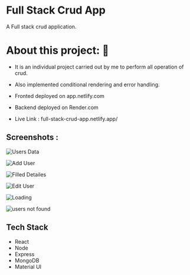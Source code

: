 # Full Stack Crud App
A Full stack crud application.

# About this project: 🙌

* It is an individual project carried out by me to perform all operation of crud.

* Also implemented conditional rendering and error handling.
* Fronted deployed on app.netlify.com
* Backend deployed on Render.com

* Live Link : full-stack-crud-app.netlify.app/

## Screenshots :
![Users Data](https://github.com/rahulohol/full_stack_crud/assets/105929105/2fbf3230-6773-43c1-af46-85eb6ee711e3)

![Add User](https://github.com/rahulohol/full_stack_crud/assets/105929105/c79d489c-d9df-49b4-95c8-8d0d1094450c)

![Filled Detailes](https://github.com/rahulohol/full_stack_crud/assets/105929105/a169f549-6810-4a91-8036-7721e34ae990)

![Edit User](https://github.com/rahulohol/full_stack_crud/assets/105929105/ef20a3ea-9d5a-4650-b703-66cc13b4cb58)

![Loading](https://github.com/rahulohol/full_stack_crud/assets/105929105/0afff8e1-456b-434a-8b5b-ba6a1aff99eb)

![users not found](https://github.com/rahulohol/full_stack_crud/assets/105929105/0d635bac-9eed-4821-bc9e-8395a02cb471)

## Tech Stack
                                
* React
* Node
* Express
* MongoDB
* Material UI
